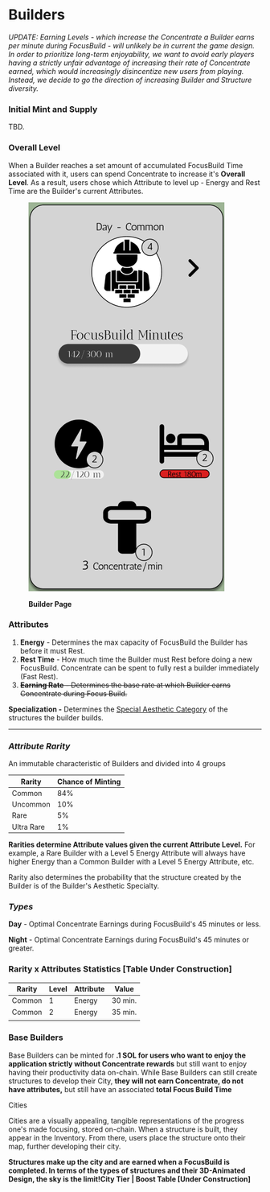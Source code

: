 # Builders

_UPDATE: Earning Levels - which increase the Concentrate a Builder earns per minute during FocusBuild - will unlikely be in current the game design. In order to prioritize long-term enjoyability, we want to avoid early players having a strictly unfair advantage of increasing their rate of Concentrate earned, which would increasingly disincentize new users from playing. Instead, we decide to go the direction of increasing Builder and Structure diversity._

###

### Initial Mint and Supply

TBD.

### Overall Level

When a Builder reaches a set amount of accumulated FocusBuild Time associated with it, users can spend Concentrate to increase it's **Overall Level**. As a result, users chose which Attribute to level up - Energy and Rest Time are the Builder's current Attributes.&#x20;





<figure><img src="../.gitbook/assets/Screen Shot 2022-10-28 at 3.13.48 PM.png" alt=""><figcaption><p><strong>Builder Page</strong></p></figcaption></figure>

### **Attributes**&#x20;

1. **Energy** - Determines the max capacity of FocusBuild the Builder has before it must Rest.&#x20;
2. **Rest Time** - How much time the Builder must Rest before doing a new FocusBuild. Concentrate can be spent to fully rest a builder immediately (Fast Rest).&#x20;
3. ~~**Earning Rate** - Determines the base rate at which Builder earns Concentrate during Focus Build.~~    &#x20;

&#x20;       **Specialization -** Determines the [Special Aesthetic Category](structure-variation-or-animation.md#special-aesthetic-categories) of the structures the builder builds.&#x20;

****

### _Attribute Rarity_

An immutable characteristic of Builders and divided into 4 groups&#x20;

| Rarity     | Chance of Minting |
| ---------- | ----------------- |
| Common     | 84%               |
| Uncommon   | 10%               |
| Rare       | 5%                |
| Ultra Rare | 1%                |

**Rarities determine Attribute values given the current Attribute Level.** For example, a Rare Builder with a Level 5 Energy Attribute will always have higher Energy than a Common Builder with a Level 5 Energy Attribute, etc.



Rarity also determines the probability that the structure created by the Builder is of the Builder's Aesthetic Specialty.

### _Types_

**Day** - Optimal Concentrate Earnings during FocusBuild's 45 minutes or less.

**Night** - Optimal Concentrate Earnings during FocusBuild's 45 minutes or greater.

### **Rarity x Attributes Statistics \[Table Under Construction]** &#x20;



| Rarity | Level | Attribute | Value    |
| ------ | ----- | --------- | -------- |
| Common | 1     | Energy    | 30 min.  |
| Common | 2     | Energy    | 35 min.  |
|        |       |           |          |

### Base Builders&#x20;

Base Builders can be minted for **.1 SOL for users who want to enjoy the application strictly without Concentrate rewards** but still want to enjoy having their productivity data on-chain. While Base Builders can still create structures to develop their City, **they will not earn Concentrate,  do not have attributes,** but still have an associated **total Focus Build Time**

Cities

Cities are a visually appealing, tangible representations of the progress one's made focusing, stored on-chain. When a structure is built, they appear in the Inventory. From there, users place the structure onto their map, further developing their city.&#x20;

**Structures make up the city and are earned when a FocusBuild is completed. In terms of the types of structures and their 3D-Animated Design, the sky is the limit!City Tier | Boost Table \[Under Construction]**
